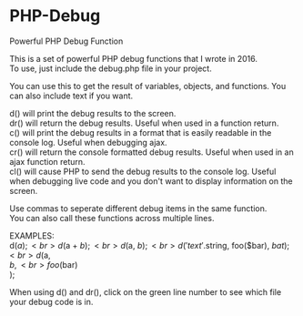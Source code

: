 # PHP-Debug
Powerful PHP Debug Function

This is a set of powerful PHP debug functions that I wrote in 2016.<br>
To use, just include the debug.php file in your project.

You can use this to get the result of variables, objects, and functions.  You can also include text if you want.

d() will print the debug results to the screen.<br>
dr() will return the debug results.  Useful when used in a function return.<br>
c() will print the debug results in a format that is easily readable in the console log.  Useful when debugging ajax.<br>
cr() will return the console formatted debug results.  Useful when used in an ajax function return.<br>
cl() will cause PHP to send the debug results to the console log.  Useful when debugging live code and you don't want to display information on the screen.

Use commas to seperate different debug items in the same function.<br>
You can also call these functions across multiple lines.

EXAMPLES:<br>
d($a);<br>
d($a + $b);<br>
d($a, $b);<br>
d('text'.$string, foo($bar), $bat);<br>
d($a,<br>
  $b,<br>
  foo($bar)<br>
);

When using d() and dr(), click on the green line number to see which file your debug code is in.
